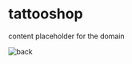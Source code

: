 # tattooshop
content placeholder for the domain

![back](https://github.com/user-attachments/assets/cfca74e6-2a5c-4110-93be-cc66f39175c8)
